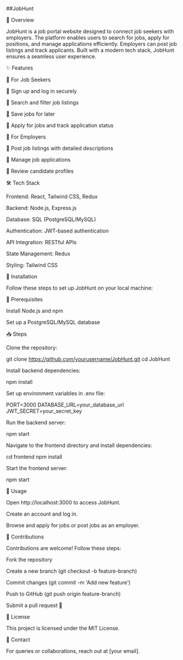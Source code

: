 ##JobHunt

📌 Overview

JobHunt is a job portal website designed to connect job seekers with employers. The platform enables users to search for jobs, apply for positions, and manage applications efficiently. Employers can post job listings and track applicants. Built with a modern tech stack, JobHunt ensures a seamless user experience.

✨ Features

🔹 For Job Seekers

🔹 Sign up and log in securely

🔹 Search and filter job listings

🔹 Save jobs for later

🔹 Apply for jobs and track application status

🔹 For Employers

🔹 Post job listings with detailed descriptions

🔹 Manage job applications

🔹 Review candidate profiles

🛠️ Tech Stack

Frontend: React, Tailwind CSS, Redux

Backend: Node.js, Express.js

Database: SQL (PostgreSQL/MySQL)

Authentication: JWT-based authentication

API Integration: RESTful APIs

State Management: Redux

Styling: Tailwind CSS

🚀 Installation

Follow these steps to set up JobHunt on your local machine:

🔧 Prerequisites

Install Node.js and npm

Set up a PostgreSQL/MySQL database

📥 Steps

Clone the repository:

git clone https://github.com/yourusername/JobHunt.git
cd JobHunt

Install backend dependencies:

npm install

Set up environment variables in .env file:

PORT=3000
DATABASE_URL=your_database_url
JWT_SECRET=your_secret_key

Run the backend server:

npm start

Navigate to the frontend directory and install dependencies:

cd frontend
npm install

Start the frontend server:

npm start

📌 Usage

Open http://localhost:3000 to access JobHunt.

Create an account and log in.

Browse and apply for jobs or post jobs as an employer.

🤝 Contributions

Contributions are welcome! Follow these steps:

Fork the repository

Create a new branch (git checkout -b feature-branch)

Commit changes (git commit -m 'Add new feature')

Push to GitHub (git push origin feature-branch)

Submit a pull request 🚀

📜 License

This project is licensed under the MIT License.

📧 Contact

For queries or collaborations, reach out at [your email].
